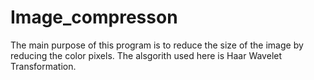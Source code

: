 # Image_compresson
The main purpose of this program is to reduce the size of the image by reducing the color pixels. The alsgorith used here is Haar Wavelet Transformation.
